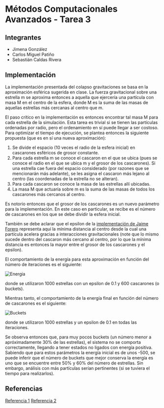 # Métodos Computacionales Avanzados - Tarea 3
## Integrantes
- Jimena González 
- Carlos Miguel Patiño 
- Sebastián Caldas Rivera
## Implementación 
La implementación presentada del colapso gravitaciones se basa en la 
aproximación esférica sugerida en clase. La fuerza gravitacional
sobre una estrella m se aproxima entonces a aquella que ejercería una 
partícula con masa M en el centro de la esfera, donde M es la suma de las
masas de aquellas estrellas más cercanas al centro que m. 

El paso crítico en la implementación es entonces encontrar tal masa M
para cada estrella de la simulación. Esta tarea es trivial si se tienen 
las partículas ordenadas por radio, pero el ordenamiento en sí puede 
llegar a ser costoso. Para optimizar el tiempo de ejecución, se plantea 
entonces la siguiente propuesta (que es en sí una nueva aproximación):

1.  Se divide el espacio (10 veces el radio de la esfera inicial) en 
	cascarones esféricos de grosor constante. 
2.  Para cada estrella m se conoce el cascaron en el que se ubica (pues
	se conoce el radio en el que se ubica m y el grosor de los cascarones). 
	Si una estrella cae fuera del espacio considerado (por razones que se
	mencionarán más adelante), se les asigna el cascaron más lejano al centro
	(las coordenadas de la estrella no se alteran). 
3.  Para cada cascaron se conoce la masa de las estrellas allí ubicadas.
4.  La masa M que actuaría sobre m es la suma de las masas de todos los 
	cascarones más cercanos al centro. 

Es notorio entonces que el grosor de los cascarones es un nuevo parámetro 
para la implementación. En este caso en particular, se recibe es el número 
de cascarones en los que se debe dividir la esfera inicial. 

También se debe aclarar que el epsilon de la [implementación de Jaime Forero](https://github.com/forero/SimpleNbody) 
representa aquí la mínima distancia al centro desde la cual una partícula acelera gracias
a interacciones gravitacionales (note que lo mismo sucede dentro del cascaron más 
cercano al centro, por lo que la mínima distancia es entonces la mayor entre el 
grosor de los cascarones y el epsilon).

El comportamiento de la energía para esta aproximación en función del número
de iteraciones es el siguiente:

![Energia](https://github.com/scaldas/MCA_Tarea3/img/analisis_energia/energy.png)

donde se utilizaron 1000 estrellas con un epsilon de 0.1 y 600 cascarones (o buckets).

Mientras tanto, el comportamiento de la energía final en función del número de
cascarones es el siguiente:

![Buckets](https://github.com/scaldas/MCA_Tarea3/img/analisis_buckets/buckets.png)

donde se utilizaron 1000 estrellas y un epsilon de 0.1 en todas las iteraciones. 

Se observa entonces que, para muy pocos buckets (un número menor a apróximadamente 30% de
las estrellas), el sistema no se comporta correctamente, llegando a tener estados no ligados
con energía positiva. Sabiendo que para estos parámetros la energía inicial es de unos -500, 
se puede inferir que el número de buckets que mejor conserva la energía es uno que se 
encuentre entre 50% y 60% del número de estrellas. Sin embargo, análisis con más 
partículas serían pertinentes (si se tuviera el tiempo para realizarlos). 

## Referencias 
[Referencia 1](http://www.scholarpedia.org/article/N-body_simulations_%28gravitational%29)
[Referencia 2](https://github.com/forero/SimpleNbody)
